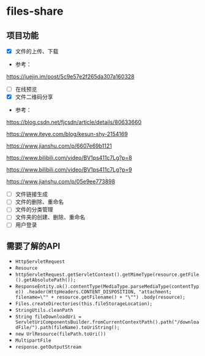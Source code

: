 # files-share

## 项目功能

- [x] 文件的上传、下载
- 参考：

https://juejin.im/post/5c9e57e2f265da307a160328 


- [ ] 在线预览
- [x] 文件二维码分享
- 参考：

https://blog.csdn.net/fjcsdn/article/details/80633660

https://www.iteye.com/blog/kesun-shy-2154169

https://www.jianshu.com/p/6607e69b1121

https://www.bilibili.com/video/BV1ps411c7Lg?p=8

https://www.bilibili.com/video/BV1ps411c7Lg?p=9

https://www.jianshu.com/p/05e9ee773898
- [ ] 文件链接生成
- [ ] 文件的删除、重命名
- [ ] 文件的分类管理
- [ ] 文件夹的创建、删除、重命名
- [ ] 用户登录

## 需要了解的API

- `HttpServletRequest`
- `Resource`
- `httpServletRequest.getServletContext().getMimeType(resource.getFile().getAbsolutePath());`
- `ResponseEntity.ok().contentType(MediaType.parseMediaType(contentType))
                 .header(HttpHeaders.CONTENT_DISPOSITION, "attachment; filename=\"" + resource.getFilename() + "\"")
                 .body(resource);`
- `Files.createDirectories(this.fileStorageLocation);`
- `StringUtils.cleanPath`
- `String fileDownloadUri = ServletUriComponentsBuilder.fromCurrentContextPath().path("/downloadFile/").path(fileName).toUriString();`
- `new UrlResource(filePath.toUri())`
- `MultipartFile`  
- `response.getOutputStream`
